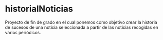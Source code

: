 # historialNoticias
Proyecto de fin de grado en el cual ponemos como objetivo crear la historia de sucesos de una noticia seleccionada a partir de las noticias recogidas en varios periódicos.
